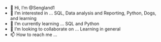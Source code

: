 - 👋 Hi, I’m @Sengland1
- 👀 I’m interested in ... SQL, Data analysis and Reporting, Python, Dogs, and learning
- 🌱 I’m currently learning ... SQL and Python
- 💞️ I’m looking to collaborate on ... Learning in general
- 📫 How to reach me ...

<!---
Sengland1/Sengland1 is a ✨ special ✨ repository because its `README.md` (this file) appears on your GitHub profile.
You can click the Preview link to take a look at your changes.
--->
